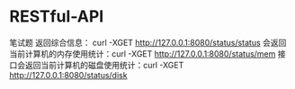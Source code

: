 # RESTful-API
笔试题
返回综合信息： curl -XGET http://127.0.0.1:8080/status/status
会返回当前计算机的内存使用统计：curl -XGET http://127.0.0.1:8080/status/mem
接口会返回当前计算机的磁盘使用统计：curl -XGET http://127.0.0.1:8080/status/disk
